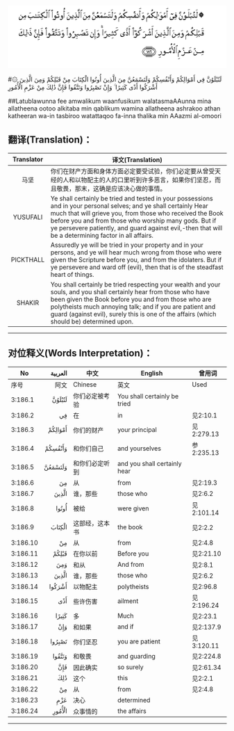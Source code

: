 ![003:186](images/003_186.gif)

#۞ لَتُبْلَوُنَّ فِي أَمْوَالِكُمْ وَأَنْفُسِكُمْ وَلَتَسْمَعُنَّ مِنَ الَّذِينَ أُوتُوا الْكِتَابَ مِنْ قَبْلِكُمْ وَمِنَ الَّذِينَ أَشْرَكُوا أَذًى كَثِيرًا ۚ وَإِنْ تَصْبِرُوا وَتَتَّقُوا فَإِنَّ ذَٰلِكَ مِنْ عَزْمِ الْأُمُورِ 

##Latublawunna fee amwalikum waanfusikum walatasmaAAunna mina allatheena ootoo alkitaba min qablikum wamina allatheena ashrakoo athan katheeran wa-in tasbiroo watattaqoo fa-inna thalika min AAazmi al-omoori 

## 翻译(Translation)：

| Translator | 译文(Translation)                                            |
| :--------: | ------------------------------------------------------------ |
|    马坚    | 你们在财产方面和身体方面必定要受试验，你们必定要从曾受天经的人和以物配主的人的口里听到许多恶言，如果你们坚忍，而且敬畏，那末，这确是应该决心做的事情。 |
|  YUSUFALI  | Ye shall certainly be tried and tested in your possessions and in your personal selves; and ye shall certainly Hear much that will grieve you, from those who received the Book before you and from those who worship many gods. But if ye persevere patiently, and guard against evil,-then that will be a determining factor in all affairs. |
| PICKTHALL  | Assuredly ye will be tried in your property and in your persons, and ye will hear much wrong from those who were given the Scripture before you, and from the idolaters. But if ye persevere and ward off (evil), then that is of the steadfast heart of things. |
|   SHAKIR   | You shall certainly be tried respecting your wealth and your souls, and you shall certainly hear from those who have been given the Book before you and from those who are polytheists much annoying talk; and if you are patient and guard (against evil), surely this is one of the affairs (which should be) determined upon. |

---

## 对位释义(Words Interpretation)：

| No   | العربية | 中文    | English | 曾用词 |
| ---- | ------: | ------- | ------- | ------ |
| 序号 |    阿文 | Chinese | 英文    | Used   |
| 3:186.1  | لَتُبْلَوُنَّ  | 你们必定被考验 | You shall certainly be tried |            |
| 3:186.2  | فِي      | 在             | in                           | 见2:10.1   |
| 3:186.3  | أَمْوَالِكُمْ | 你们的财产     | your principal               | 见2:279.13 |
| 3:186.4  | وَأَنْفُسِكُمْ | 和你们自己     | and yourselves               | 参2:235.13 |
| 3:186.5  | وَلَتَسْمَعُنَّ | 和你们必定听到 | and you shall certainly hear |            |
| 3:186.6  | مِنَ      | 从             | from                         | 见2:19.3 |
| 3:186.7  | الَّذِينَ   | 谁，那些       | those who                    | 见2:6.2    |
| 3:186.8  | أُوتُوا   | 被给           | were given                   | 见2:101.14 |
| 3:186.9  | الْكِتَابَ  | 这部经，这本书 | the book                     | 见2:2.2    |
| 3:186.10 | مِنْ      | 从             | from                         | 见2:4.8    |
| 3:186.11 | قَبْلِكُمْ   | 在你以前       | Before you                   | 见2:21.10  |
| 3:186.12 | وَمِنَ     | 和从           | And from                     | 见2:8.1    |
| 3:186.13 | الَّذِينَ   | 谁，那些       | those who                    | 见2:6.2    |
| 3:186.14 | أَشْرَكُوا  | 以物配主       | polytheists                  | 见2:96.8   |
| 3:186.15 | أَذًى     | 些许伤害       | ailment                      | 见2:196.24 |
| 3:186.16 | كَثِيرًا   | 多             | Much                         | 见2:23.1 |
| 3:186.17 | وَإِنْ     | 和如果         | and if                       | 见2:137.9  |
| 3:186.18 | تَصْبِرُوا  | 你们坚忍       | you are patient              | 见3:120.11 |
| 3:186.19 | وَتَتَّقُوا  | 和敬畏         | and guarding                 | 见2:224.8  |
| 3:186.20 | فَإِنَّ     | 因此确实       | so surely                    | 见2:61.34  |
| 3:186.21 | ذَٰلِكَ     | 这个           | this                         | 见2:2.1    |
| 3:186.22 | مِنْ      | 从             | from                         | 见2:4.8    |
| 3:186.23 | عَزْمِ     | 决心           | determined                   |            |
| 3:186.24 | الْأُمُورِ  | 众事情的       | the affairs                  |            |

---
